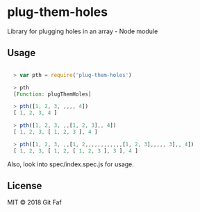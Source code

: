 # plug-them-holes

Library for plugging holes in an array - Node module

## Usage

```javascript

  > var pth = require('plug-them-holes')

  > pth
  [Function: plugThemHoles]

  > pth([1, 2, 3, ,,,, 4])
  [ 1, 2, 3, 4 ]

  > pth([1, 2, 3, ,,[1, 2, 3],, 4])
  [ 1, 2, 3, [ 1, 2, 3 ], 4 ]

  > pth([1, 2, 3, ,,[1, 2,,,,,,,,,,,,[1, 2, 3],,,,, 3],, 4])
  [ 1, 2, 3, [ 1, 2, [ 1, 2, 3 ], 3 ], 4 ]

```

Also, look into spec/index.spec.js for usage.

## License

MIT &copy; 2018 Git Faf

